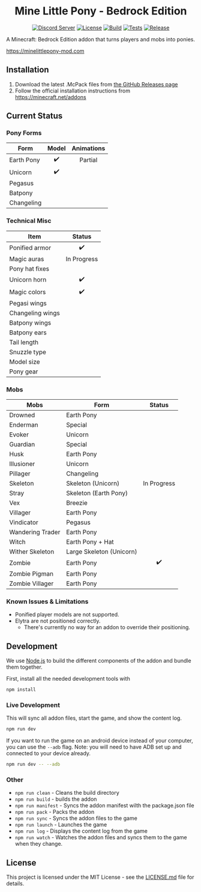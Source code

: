 <div align="center">

# Mine Little Pony - Bedrock Edition

[![Discord Server][discord-badge]][discord-link]
[![License][license-badge]][license-link]
[![Build][build-badge]][build-link]
[![Tests][tests-badge]][tests-link]
[![Release][release-badge]][release-link]

</div>

A Minecraft: Bedrock Edition addon that turns players and mobs into ponies.

https://minelittlepony-mod.com

## Installation

1. Download the latest .McPack files from [the GitHub Releases page][release-link]
2. Follow the official installation instructions from https://minecraft.net/addons

## Current Status

### Pony Forms

| Form        | Model | Animations |
|-------------|:-----:|:----------:|
| Earth Pony  |   ✔️   | Partial    |
| Unicorn     |   ✔️   |            |
| Pegasus     |       |            |
| Batpony     |       |            |
| Changeling  |       |            |

### Technical Misc

| Item             | Status      |
|------------------|:-----------:|
| Ponified armor   |      ✔️      |
| Magic auras      | In Progress |
| Pony hat fixes   |             |
| Unicorn horn     |      ✔️      |
| Magic colors     |      ✔️      |
| Pegasi wings     |             |
| Changeling wings |             |
| Batpony wings    |             |
| Batpony ears     |             |
| Tail length      |             |
| Snuzzle type     |             |
| Model size       |             |
| Pony gear        |             |

### Mobs

| Mobs             | Form                     | Status      |
|------------------|--------------------------|:-----------:|
| Drowned          | Earth Pony               |             |
| Enderman         | Special                  |             |
| Evoker           | Unicorn                  |             |
| Guardian         | Special                  |             |
| Husk             | Earth Pony               |             |
| Illusioner       | Unicorn                  |             |
| Pillager         | Changeling               |             |
| Skeleton         | Skeleton (Unicorn)       | In Progress |
| Stray            | Skeleton (Earth Pony)    |             |
| Vex              | Breezie                  |             |
| Villager         | Earth Pony               |             |
| Vindicator       | Pegasus                  |             |
| Wandering Trader | Earth Pony               |             |
| Witch            | Earth Pony + Hat         |             |
| Wither Skeleton  | Large Skeleton (Unicorn) |             |
| Zombie           | Earth Pony               |      ✔️      |
| Zombie Pigman    | Earth Pony               |             |
| Zombie Villager  | Earth Pony               |             |

### Known Issues & Limitations

- Ponified player models are not supported.
- Elytra are not positioned correctly.
  - There's currently no way for an addon to override their positioning.

## Development
We use [Node.js](https://nodejs.org/) to build the different components of the addon and bundle them together.

First, install all the needed development tools with
```bash
npm install
```

### Live Development
This will sync all addon files, start the game, and show the content log.
```bash
npm run dev
```

If you want to run the game on an android device instead of your computer, you can use the `--adb` flag. Note: you will need to have ADB set up and connected to your device already.
```bash
npm run dev -- --adb
```

### Other
- `npm run clean` - Cleans the build directory
- `npm run build` - builds the addon
- `npm run manifest` - Syncs the addon manifest wilth the package.json file
- `npm run pack` - Packs the addon
- `npm run sync` - Syncs the addon files to the game
- `npm run launch` - Launches the game
- `npm run log` - Displays the content log from the game
- `npm run watch` - Watches the addon files and syncs them to the game when they change.

## License
This project is licensed under the MIT License - see the [LICENSE.md](LICENSE.md) file for details.

[website-badge]: https://img.shields.io/badge/website-minelittlepony--mod.com-blue
[website-link]: https://minelittlepony-mod.com

[license-badge]: https://img.shields.io/github/license/Tschrock/MineLittlePony-Bedrock
[license-link]: https://github.com/Tschrock/MineLittlePony-Bedrock/blob/master/LICENSE

[release-badge]: https://img.shields.io/github/v/release/Tschrock/MineLittlePony-Bedrock?label=latest%20release
[release-link]: https://github.com/Tschrock/MineLittlePony-Bedrock/releases/latest

[discord-badge]: https://img.shields.io/discord/182490536119107584?color=blueviolet&logo=discord&logoColor=white
[discord-link]: https://discord.gg/HbJSFyu

[build-badge]: https://img.shields.io/github/workflow/status/Tschrock/MineLittlePony-Bedrock/build
[build-link]: https://github.com/Tschrock/MineLittlePony-Bedrock/actions

[tests-badge]: https://img.shields.io/github/workflow/status/Tschrock/MineLittlePony-Bedrock/test?label=tests
[tests-link]: https://github.com/Tschrock/MineLittlePony-Bedrock/actions
